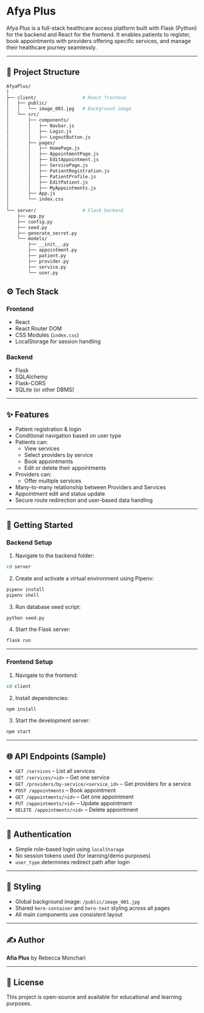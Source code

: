 # Afya Plus

Afya Plus is a full-stack healthcare access platform built with Flask (Python) for the backend and React for the frontend. It enables patients to register, book appointments with providers offering specific services, and manage their healthcare journey seamlessly.

---

## 📁 Project Structure

```bash
AfyaPlus/
│
├── client/                 # React frontend
│   ├── public/
│   │   └── image_001.jpg   # Background image
│   └── src/
│       ├── components/
│       │   ├── Navbar.js
│       │   ├── Login.js
│       │   ├── LogoutButton.js
│       ├── pages/
│       │   ├── HomePage.js
│       │   ├── AppointmentPage.js
│       │   ├── EditAppointment.js
│       │   ├── ServicePage.js
│       │   ├── PatientRegistration.js
│       │   ├── PatientProfile.js
│       │   ├── EditPatient.js
│       │   ├── MyAppointments.js
│       ├── App.js
│       └── index.css
│
└── server/                 # Flask backend
    ├── app.py
    ├── config.py
    ├── seed.py
    ├── generate_secret.py
    └── models/
        ├── __init__.py
        ├── appointment.py
        ├── patient.py
        ├── provider.py
        ├── service.py
        └── user.py
```

## ⚙️ Tech Stack

### Frontend
- React
- React Router DOM
- CSS Modules (`index.css`)
- LocalStorage for session handling

### Backend
- Flask
- SQLAlchemy
- Flask-CORS
- SQLite (or other DBMS)

---

## ✨ Features

- Patient registration & login
- Conditional navigation based on user type
- Patients can:
  - View services
  - Select providers by service
  - Book appointments
  - Edit or delete their appointments
- Providers can:
  - Offer multiple services
- Many-to-many relationship between Providers and Services
- Appointment edit and status update
- Secure route redirection and user-based data handling

---
## 🚀 Getting Started

### Backend Setup

1. Navigate to the backend folder:

```bash
cd server
```

2. Create and activate a virtual environment using Pipenv:

```bash
pipenv install
pipenv shell
```

3. Run database seed script:

```bash
python seed.py
```

4. Start the Flask server:

```bash
flask run
```

---

### Frontend Setup

1. Navigate to the frontend:

```bash
cd client
```

2. Install dependencies:

```bash
npm install
```

3. Start the development server:

```bash
npm start
```

---

## 🌐 API Endpoints (Sample)

- `GET /services` – List all services
- `GET /services/<id>` – Get one service
- `GET /providers/by-service/<service_id>` – Get providers for a service
- `POST /appointments` – Book appointment
- `GET /appointments/<id>` – Get one appointment
- `PUT /appointments/<id>` – Update appointment
- `DELETE /appointments/<id>` – Delete appointment

---

## 🔐 Authentication

- Simple role-based login using `localStorage`
- No session tokens used (for learning/demo purposes)
- `user_type` determines redirect path after login

---

## 🎨 Styling

- Global background image: `/public/image_001.jpg`
- Shared `hero-container` and `hero-text` styling across all pages
- All main components use consistent layout

---

## ✍️ Author

**Afia Plus** by Rebecca Monchari

---

## 📝 License

This project is open-source and available for educational and learning purposes.
```

